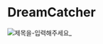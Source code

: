 # DreamCatcher



![제목을-입력해주세요_](https://github.com/DoranL/DreamCatcher/assets/91326457/235e1dc4-b872-4fda-8f6d-798caeaf6a6d)